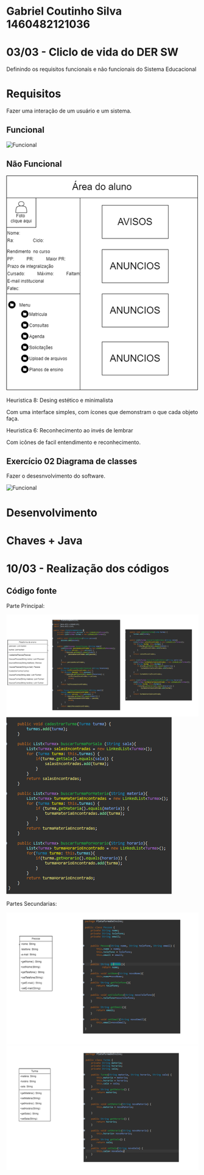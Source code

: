 # Gabriel Coutinho Silva 1460482121036

# 03/03 - Cliclo de vida do DER SW

Definindo os requisitos funcionais e não funcionais do Sistema Educacional  

# Requisitos

Fazer uma interação de um usuário e um sistema.

## Funcional

![Funcional](https://github.com/Gabriel-Coutinho0/BERTOTI/blob/main/Engenharia%201/Exerc%C3%ADcio%201.drawio.png?raw=true)

## Não Funcional

![Não funcional](https://github.com/Gabriel-Coutinho0/BERTOTI/blob/main/Engenharia%201/Untitled%20Diagram.drawio.png?raw=true)

Heuristica 8: Desing estético e minimalista

Com uma interface simples, com ícones que demonstram o que cada objeto faça.

Heuristica 6: Reconhecimento ao invés de lembrar

Com icônes de facil entendimento e reconhecimento.

## Exercício 02 Diagrama de classes 

Fazer o desesnvolvimento do software.

![Funcional](https://github.com/Gabriel-Coutinho0/BERTOTI/blob/main/Engenharia%201/exerc%C3%ADcio%2002.drawio.png?raw=true)

# Desenvolvimento 

# Chaves + Java

# 10/03 - Realização dos códigos 

## Código fonte

Parte Principal:

![Código Plataforma de ensino](https://github.com/Gabriel-Coutinho0/BERTOTI/blob/main/Engenharia%201/Imagens/Plataforma%20de%20Ensino.png?raw=true)
![Código Plataforma de ensino](https://github.com/Gabriel-Coutinho0/BERTOTI/blob/main/Engenharia%201/Imagens/Plataforma%20de%20ensino%2002.PNG?raw=true)

Partes Secundarias:

![Código Pessoas](https://github.com/Gabriel-Coutinho0/BERTOTI/blob/main/Engenharia%201/Imagens/Pessoa.png?raw=true)
![Código Turma](https://github.com/Gabriel-Coutinho0/BERTOTI/blob/main/Engenharia%201/Imagens/Turma.png?raw=true)


